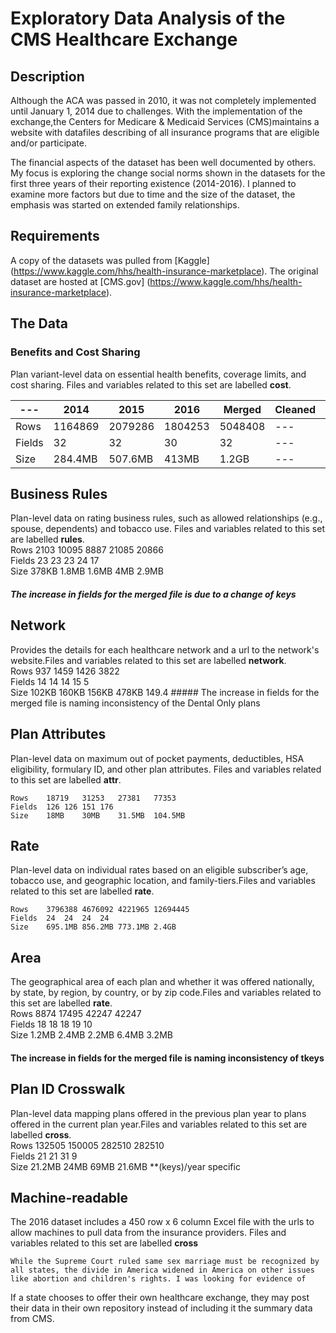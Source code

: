 # Exploratory Data Analysis of the CMS Healthcare Exchange

## Description
 
  Although the ACA was passed in 2010, it was not completely implemented until January 1, 2014 due to challenges. With the implementation of the exchange,the Centers for Medicare & Medicaid Services (CMS)maintains a website with datafiles describing of all insurance programs that are eligible and/or participate. 
  
  The financial aspects of the dataset has been well documented by others.  My focus is exploring the  change social norms shown in the datasets for the first three years of their reporting existence (2014-2016). I planned to examine more factors but due to time and the size of the dataset, the emphasis was started on extended family relationships.

## Requirements

A copy of the datasets was pulled from [Kaggle] (https://www.kaggle.com/hhs/health-insurance-marketplace). The original dataset are hosted at [CMS.gov] (https://www.kaggle.com/hhs/health-insurance-marketplace).  

    
## The Data 

### Benefits and Cost Sharing 
Plan variant-level data on essential health benefits, coverage limits, and cost sharing. Files and variables related to this set are labelled **cost**.

---|2014|	2015|	2016|	Merged|	Cleaned|Sample|		
---|---|---|---|---|---|---
Rows|	1164869|2079286|1804253|5048408|---|---
Fields|32|32|30|32|---|---
Size|284.4MB|507.6MB|413MB|1.2GB|---|---

## Business Rules  
Plan-level data on rating business rules, such as allowed relationships (e.g., spouse, dependents) and tobacco use.  Files and variables related to this set are labelled **rules**.		
	Rows	2103	10095	8887	21085	20866	
	Fields	23	23	23	24	17	
	Size	378KB	1.8MB	1.6MB	4MB	2.9MB	
##### The increase in fields for the merged file is due to a change of keys

## Network	
Provides the details for each healthcare network and a url to the network's website.Files and variables related to this set are labelled **network**.		
Rows	937	1459	1426		3822	
Fields	14	14	14	15	5	
Size	102KB	160KB	156KB	478KB	149.4
	##### The increase in fields for the merged file is naming inconsistency of the Dental Only plans
						
## Plan Attributes 
Plan-level data on maximum out of pocket payments, deductibles, HSA eligibility, formulary ID, and other plan attributes.	Files and variables related to this set are labelled **attr**.		

	Rows	18719	31253	27381	77353		
	Fields	126	126	151	176		
	Size	18MB	30MB	31.5MB	104.5MB		
## Rate
Plan-level data on individual rates based on an eligible subscriber’s age, tobacco use, and geographic location, and family-tiers.Files and variables related to this set are labelled **rate**.		

	Rows	3796388	4676092	4221965	12694445		
	Fields	24	24	24	24		
	Size	695.1MB	856.2MB	773.1MB	2.4GB
	
## Area
The geographical area of each plan and whether it was offered nationally, by state, by region, by country, or by zip code.Files and variables related to this set are labelled **rate**.		
Rows	8874	17495		42247	42247		
	Fields	18	18	18	19	10	
	Size	1.2MB	2.4MB	2.2MB	6.4MB	3.2MB
#### The increase in fields for the merged file is naming inconsistency of tkeys

## Plan ID Crosswalk 
Plan-level data mapping plans offered in the previous plan year to plans offered in the current plan year.Files and variables related to this set are labelled **cross**.	
	Rows		132505	150005	282510	282510	
	Fields		21	21	31	9	
	Size		21.2MB	24MB	69MB	21.6MB
	**(keys)/year specific
	
## Machine-readable
The 2016 dataset includes a 450 row x 6 column Excel file with the urls to allow machines to pull data from the insurance providers. Files and variables related to this set are labelled **cross**

	
	

    
    
    
    
    
    
    
    
    
    
    
    
    
    
    
    
    
    
    
    
    
    
    
    
    
    
    
    
    
    
    While the Supreme Court ruled same sex marriage must be recognized by all states, the divide in America widened in America on other issues like abortion and children's rights. I was looking for evidence of 
  
  
  
  
  
  
  
  
  
  
  
  
  
  
  
  
  
  
  
  
  
  
  
  
  
  
  
  
  
  
  
  If a state chooses to offer their own healthcare exchange, they may post their data in their own repository instead of including it the summary data from CMS.
